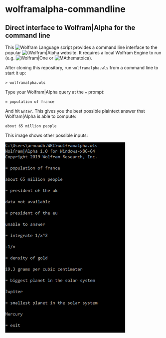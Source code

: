# wolframalpha-commandline
## Direct interface to Wolfram|Alpha for the command line

This ![Wolfram Language script](http://www.wolfram.com/wolframscript/) provides a command line interface
to the popular ![(Wolfram|Alpha website](https://www.wolframalpha.com/). It requires a local Wolfram Engine
to run (e.g. ![Wolfram|One](http://www.wolfram.com/wolfram-one/) or ![MAthematoica](http://www.wolfram.com/mathematica/)). 

After cloning this repository, run `wolframalpha.wls` from a command line to start it up:

    > wolframalpha.wls

Type your Wolfram|Alpha query at the `=` prompt:

    = population of france

And hit `Enter`. This gives you the best possible plaintext answer that Wolfram|Alpha is able to compute:

    about 65 million people

This image shows other possible inputs:

![Sample](images/image-01.png)

